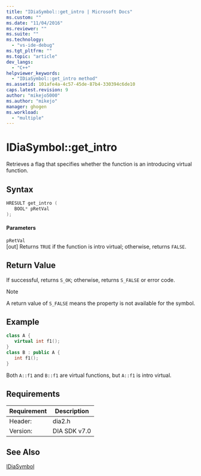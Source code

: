 ```yaml
---
title: "IDiaSymbol::get_intro | Microsoft Docs"
ms.custom: ""
ms.date: "11/04/2016"
ms.reviewer: ""
ms.suite: ""
ms.technology: 
  - "vs-ide-debug"
ms.tgt_pltfrm: ""
ms.topic: "article"
dev_langs: 
  - "C++"
helpviewer_keywords: 
  - "IDiaSymbol::get_intro method"
ms.assetid: 101afe4a-4c57-45de-87b4-330394c6de10
caps.latest.revision: 9
author: "mikejo5000"
ms.author: "mikejo"
manager: ghogen
ms.workload: 
  - "multiple"
---
```

# IDiaSymbol::get_intro
Retrieves a flag that specifies whether the function is an introducing virtual function.  
  
## Syntax  
  
```C++  
HRESULT get_intro (   
   BOOL* pRetVal  
);  
```  
  
#### Parameters  
 `pRetVal`  
 [out] Returns `TRUE` if the function is intro virtual; otherwise, returns `FALSE`.  
  
## Return Value  
 If successful, returns `S_OK`; otherwise, returns `S_FALSE` or error code.  
  
> [!NOTE]
>  A return value of `S_FALSE` means the property is not available for the symbol.  
  
## Example  
  
```C++  
class A {  
   virtual int f1();  
}  
class B : public A {  
   int f1();  
}  
```  
  
 Both `A::f1` and `B::f1` are virtual functions, but `A::f1` is intro virtual.  
  
## Requirements  
  
|Requirement|Description|  
|-----------------|-----------------|  
|Header:|dia2.h|  
|Version:|DIA SDK v7.0|  
  
## See Also  
 [IDiaSymbol](../../debugger/debug-interface-access/idiasymbol.md)